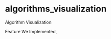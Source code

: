 # algorithms_visualization
 Algorithm Visualization


Feature We Implemented, 
<!--
 Multiple Role Based  Registration 
 Multiple Role Based  Login
Role Based  Dashboard
 
    
 -->
